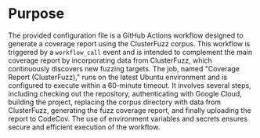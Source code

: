 # Purpose
The provided configuration file is a GitHub Actions workflow designed to generate a coverage report using the ClusterFuzz corpus. This workflow is triggered by a `workflow_call` event and is intended to complement the main coverage report by incorporating data from ClusterFuzz, which continuously discovers new fuzzing targets. The job, named "Coverage Report (ClusterFuzz)," runs on the latest Ubuntu environment and is configured to execute within a 60-minute timeout. It involves several steps, including checking out the repository, authenticating with Google Cloud, building the project, replacing the corpus directory with data from ClusterFuzz, generating the fuzz coverage report, and finally uploading the report to CodeCov. The use of environment variables and secrets ensures secure and efficient execution of the workflow.
